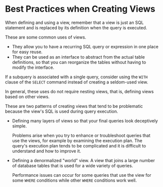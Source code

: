 # Best Practices when Creating Views 

When defining and using a view, remember that a view is just an SQL statement and is replaced by its definition when the query is executed.

These are some common uses of views.

-   They allow you to have a recurring SQL query or expression in one place for easy reuse.
-   They can be used as an interface to abstract from the actual table definitions, so that you can reorganize the tables without having to modify the interface.

If a subquery is associated with a single query, consider using the `WITH` clause of the `SELECT` command instead of creating a seldom-used view.

In general, these uses do not require nesting views, that is, defining views based on other views.

These are two patterns of creating views that tend to be problematic because the view's SQL is used during query execution.

-   Defining many layers of views so that your final queries look deceptively simple.

    Problems arise when you try to enhance or troubleshoot queries that use the views, for example by examining the execution plan. The query's execution plan tends to be complicated and it is difficult to understand and how to improve it.

-   Defining a denormalized "world" view. A view that joins a large number of database tables that is used for a wide variety of queries.

    Performance issues can occur for some queries that use the view for some `WHERE` conditions while other `WHERE` conditions work well.


